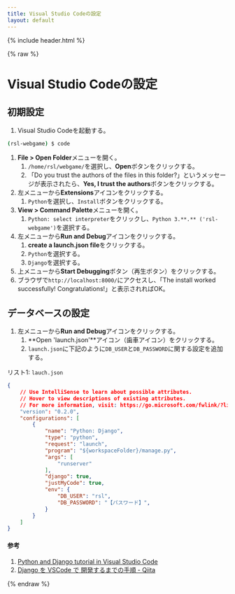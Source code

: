 ```yaml
---
title: Visual Studio Codeの設定
layout: default
---
```


{% include header.html %}

{% raw %}

# Visual Studio Codeの設定

## 初期設定

1. Visual Studio Codeを起動する。
```bash
(rsl-webgame) $ code
```
   1. **File > Open Folder**メニューを開く。
      1. `/home/rsl/webgame/`を選択し、**Open**ボタンをクリックする。
      2. 「Do you trust the authors of the files in this folder?」というメッセージが表示されたら、**Yes, I trust the authors**ボタンをクリックする。
   2. 左メニューから**Extensions**アイコンをクリックする。
      1. `Python`を選択し、`Install`ボタンをクリックする。
   3. **View > Command Palette**メニューを開く。
      1. `Python: select interpreter`をクリックし、`Python 3.**.** ('rsl-webgame')`を選択する。
   4. 左メニューから**Run and Debug**アイコンをクリックする。
      1. **create a launch.json file**をクリックする。
      2. `Python`を選択する。
      3. `Django`を選択する。
   5. 上メニューから**Start Debugging**ボタン（再生ボタン）をクリックする。
   6. ブラウザで`http://localhost:8000/`にアクセスし、「The install worked successfully! Congratulations!」と表示されればOK。

## データベースの設定
1. 左メニューから**Run and Debug**アイコンをクリックする。
   1. **Open 'launch.json'**アイコン（歯車アイコン）をクリックする。
   2. `launch.json`に下記のように`DB_USER`と`DB_PASSWORD`に関する設定を追加する。

リスト1: `lauch.json`
```json
{
    // Use IntelliSense to learn about possible attributes.
    // Hover to view descriptions of existing attributes.
    // For more information, visit: https://go.microsoft.com/fwlink/?linkid=830387
    "version": "0.2.0",
    "configurations": [
        {
            "name": "Python: Django",
            "type": "python",
            "request": "launch",
            "program": "${workspaceFolder}/manage.py",
            "args": [
                "runserver"
            ],
            "django": true,
            "justMyCode": true,
            "env": {
                "DB_USER": "rsl",
                "DB_PASSWORD": "【パスワード】",
            }
        }
    ]
}
```


#### 参考
1. [Python and Django tutorial in Visual Studio Code](https://code.visualstudio.com/docs/python/tutorial-django)
2. [Django を VSCode で 開発するまでの手順 - Qiita](https://qiita.com/soh506/items/12a5df2d19f1c2c792fe)

{% endraw %}
